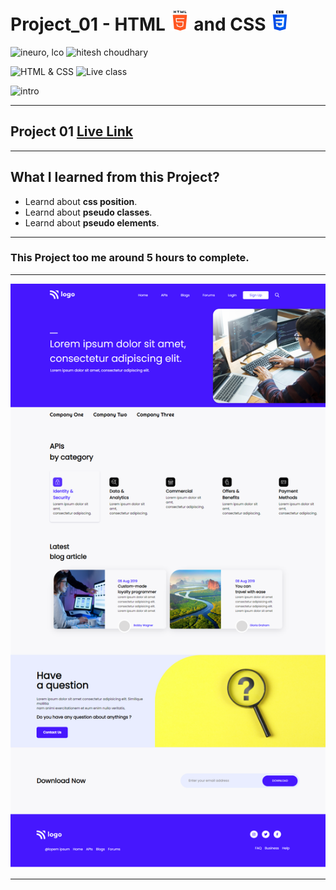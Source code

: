 # Project_01 - HTML ![](./screenshot/html.png) and CSS ![](./screenshot/css.png)

![ineuro, lco](https://img.shields.io/badge/iNeuron-LCO-green)
![hitesh choudhary](https://img.shields.io/badge/Hitesh%20Choudhary-Full%20Stack%20JavaScript%20Bootcamp-lightgrey)

![HTML & CSS](https://img.shields.io/badge/HTML-CSS-orange)
![Live class](https://img.shields.io/badge/LIVE--CLASS-PROJECT--01-blue)

![intro](https://img.shields.io/badge/Mohit%20Gupta-MCA%20Final%20Year-red)

---

## Project 01 [Live Link](https://project-01-themohitgupta.netlify.app)

---
## What I learned from this Project?

- Learnd about **css position**.
- Learnd about **pseudo classes**.
- Learnd about **pseudo elements**.

---

### This Project too me around **5 hours** to complete.

---

![Screenshot](./screenshot/screenshot.png)

---
